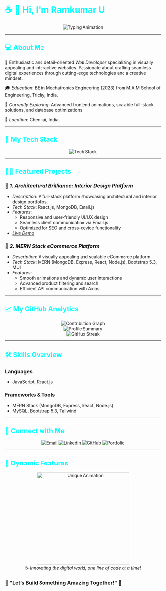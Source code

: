 <h1 style="color:#00FFFF;">☕ 👋 Hi, I'm <strong>Ramkumar U</strong></h1>

<div align="center">
  <img src="https://readme-typing-svg.herokuapp.com?font=Fira+Code&size=25&pause=1000&color=00FFFF&center=true&vCenter=true&width=500&lines=Welcome+to+my+GitHub+Profile!;MERN+Stack+Expert+%26+Frontend+Developer;Innovator+and+Collaborator;Fueled+by+Creativity+%26+Coffee!" alt="Typing Animation" />
</div>

---

<h2 style="color:#00FFFF;">💻 <strong>About Me</strong></h2>

🚀 Enthusiastic and detail-oriented *Web Developer* specializing in visually appealing and interactive websites. Passionate about crafting seamless digital experiences through cutting-edge technologies and a creative mindset.

🎓 *Education*: BE in Mechatronics Engineering (2023) from M.A.M School of Engineering, Trichy, India.

🌱 *Currently Exploring*: Advanced frontend animations, scalable full-stack solutions, and database optimizations.

📍 *Location*: Chennai, India.

---

<h2 style="color:#00FFFF;">🌟 <strong>My Tech Stack</strong></h2>

<div align="center">
  <img src="https://skillicons.dev/icons?i=react,nodejs,mongodb,mysql,js,html,css,bootstrap,tailwind" alt="Tech Stack" />
</div>

---

<h2 style="color:#00FFFF;">🧑‍💻 <strong>Featured Projects</strong></h2>

### 🎨 *1. Architectural Brilliance: Interior Design Platform*

- *Description*: A full-stack platform showcasing architectural and interior design portfolios.
- *Tech Stack*: React.js, MongoDB, Email.js
- *Features*:
  - Responsive and user-friendly UI/UX design
  - Seamless client communication via Email.js
  - Optimized for SEO and cross-device functionality
- *[Live Demo](https://euro-design-studio.web.app)*

### 🛒 *2. MERN Stack eCommerce Platform*

- *Description*: A visually appealing and scalable eCommerce platform.
- *Tech Stack*: MERN (MongoDB, Express, React, Node.js), Bootstrap 5.3, MUI
- *Features*:
  - Smooth animations and dynamic user interactions
  - Advanced product filtering and search
  - Efficient API communication with Axios

---

<h2 style="color:#00FFFF;">📈 <strong>My GitHub Analytics</strong></h2>

<div align="center">
  <img src="https://github-readme-activity-graph.vercel.app/graph?username=RamkumarU&bg_color=000000&color=00FFFF&line=00FFFF&point=FFFFFF&area=true&hide_border=true" alt="Contribution Graph" />
  <br/>
  <img src="https://github-profile-summary-cards.vercel.app/api/cards/profile-details?username=RamkumarU&theme=vue" alt="Profile Summary" />
  <br/>
  <img src="https://streak-stats.demolab.com?user=RamkumarU&theme=radical&hide_border=true&date_format=M%20j%5B%2C%20Y%5D" alt="GitHub Streak" />
</div>

---

<h2 style="color:#00FFFF;">🛠️ <strong>Skills Overview</strong></h2>

### Languages

- JavaScript, React.js

### Frameworks & Tools

- MERN Stack (MongoDB, Express, React, Node.js)
- MySQL, Bootstrap 5.3, Tailwind

---

<h2 style="color:#00FFFF;">📡 <strong>Connect with Me</strong></h2>

<div align="center">
  <a href="mailto:ramkumarudhayakumar@gmail.com">
    <img src="https://img.shields.io/badge/Email-%23D14836.svg?&style=for-the-badge&logo=gmail&logoColor=white" alt="Email" />
  </a>
  <a href="https://www.linkedin.com/in/ramkumar-udhayakumar/">
    <img src="https://img.shields.io/badge/LinkedIn-%230077B5.svg?&style=for-the-badge&logo=linkedin&logoColor=white" alt="LinkedIn" />
  </a>
  <a href="https://github.com/RamkumarU">
    <img src="https://img.shields.io/badge/GitHub-%2312100E.svg?&style=for-the-badge&logo=github&logoColor=white" alt="GitHub" />
  </a>
  <a href="https://my-portfolio-88988.web.app/">
    <img src="https://img.shields.io/badge/Portfolio-%230089FF.svg?&style=for-the-badge&logo=web&logoColor=white" alt="Portfolio" />
  </a>
</div>

---

<h2 style="color:#00FFFF;">🎉 <strong>Dynamic Features</strong></h2>

<div align="center">
  <img src="https://media.giphy.com/media/3o7abKhOpu0NwenH3O/giphy.gif" alt="Unique Animation" width="300"/>
  <br/>
  ☕ <em>Innovating the digital world, one line of code at a time!</em>
</div>

### 🌟 "Let’s Build Something Amazing Together!" 🌟
